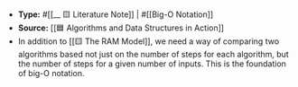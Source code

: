 - **Type:** #[[__ 🟨 Literature Note]] | #[[Big-O Notation]]
- **Source:** [[🟦  Algorithms and Data Structures in Action]]
- In addition to [[🟨 The RAM Model]], we need a way of comparing two algorithms based not just on the number of steps for each algorithm, but the number of steps for a given number of inputs. This is the foundation of big-O notation.
